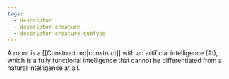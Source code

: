 ```yaml
---
tags:
  - descriptor
  - descriptor-creature
  - descriptor-creature-subtype
---
```

A robot is a [[Construct.md|construct]] with an artificial intelligence (AI), which is a fully functional intelligence that cannot be differentiated from a natural intelligence at all.